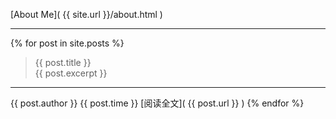 [About Me]( {{ site.url }}/about.html )

------------

{% for post in site.posts %}
> {{ post.title }}  
{{ post.excerpt }}  
------------------
{{ post.author }} {{ post.time }} [阅读全文]( {{ post.url }} )
{% endfor %}
